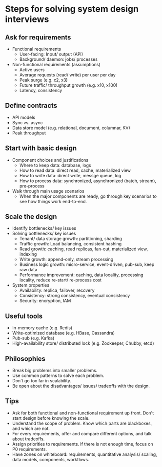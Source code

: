 # Steps for solving system design interviews

## Ask for requirements
* Functional requirements
    * User-facing: Input/ output (API)
    * Background/ daemon: jobs/ processes
* Non-functional requirements (assumptions)
    * Active users
    * Average requests (read/ write) per user per day
    * Peak surge (e.g. x2, x3)
    * Future traffic/ throughput growth (e.g. x10, x100)
    * Latency, consistency

## Define contracts
* API models
* Sync vs. async
* Data store model (e.g. relational, document, columnar, KV)
* Peak throughput

## Start with basic design
* Component choices and justifications
    * Where to keep data: database, logs
    * How to read data: direct read, cache, materialized view
    * How to write data: direct write, messge queue, log
    * How to process data: synchronized, asynchronized (batch, stream), pre-process
* Walk through main usage scenarios
    * When the major components are ready, go through key scenarios to see how things work end-to-end.

## Scale the design
* Identify bottlenecks/ key issues
* Solving bottlenecks/ key issues
    * Tenant/ data storage growth: partitioning, sharding
    * Traffic growth: Load balancing, consistent hashing
    * Read growth: caching, read replicas, fan-out, materialized view, indexing
    * Write growth: append-only, stream processing
    * Business logic growth: micro-service, event-driven, pub-sub, keep raw data
    * Performance improvement: caching, data locality, processing locality, reduce re-start/ re-process cost
* System properties
    * Availability: replica, failover, recovery
    * Consistency: strong consistency, eventual consistency
    * Security: encryption, IAM

## Useful tools
* In-memory cache (e.g. Redis)
* Write-optimized database (e.g. HBase, Cassandra)
* Pub-sub (e.g. Kafka)
* High-availability store/ distributed lock (e.g. Zookeeper, Chubby, etcd)

## Philosophies
* Break big problems into smaller problems.
* Use common patterns to solve each problem.
* Don't go too far in scalability.
* Be open about the disadvantages/ issues/ tradeoffs with the design.

## Tips
* Ask for both functional and non-functional requirement up front. Don't start design before knowing the scale.
* Understand the scope of problem. Know which parts are blackboxes, and which are not.
* For every requirements, offer and compare different options, and talk about tradeoffs.
* Assign priorities to requirements. If there is not enough time, focus on P0 requirements.
* Have zones on whiteboard: requirements, quantitative analysis/ scaling, data models, components, workflows.